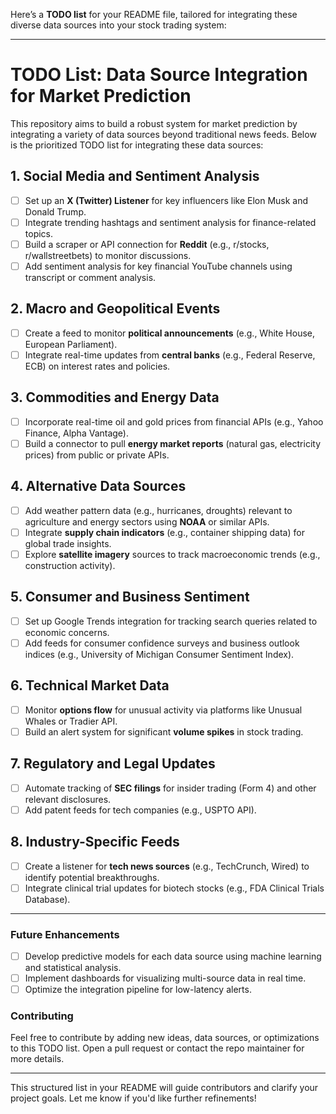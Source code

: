 Here’s a **TODO list** for your README file, tailored for integrating these diverse data sources into your stock trading system:

---

# TODO List: Data Source Integration for Market Prediction

This repository aims to build a robust system for market prediction by integrating a variety of data sources beyond traditional news feeds. Below is the prioritized TODO list for integrating these data sources:

## 1. **Social Media and Sentiment Analysis**
- [ ] Set up an **X (Twitter) Listener** for key influencers like Elon Musk and Donald Trump.
- [ ] Integrate trending hashtags and sentiment analysis for finance-related topics.
- [ ] Build a scraper or API connection for **Reddit** (e.g., r/stocks, r/wallstreetbets) to monitor discussions.
- [ ] Add sentiment analysis for key financial YouTube channels using transcript or comment analysis.

## 2. **Macro and Geopolitical Events**
- [ ] Create a feed to monitor **political announcements** (e.g., White House, European Parliament).
- [ ] Integrate real-time updates from **central banks** (e.g., Federal Reserve, ECB) on interest rates and policies.

## 3. **Commodities and Energy Data**
- [ ] Incorporate real-time oil and gold prices from financial APIs (e.g., Yahoo Finance, Alpha Vantage).
- [ ] Build a connector to pull **energy market reports** (natural gas, electricity prices) from public or private APIs.

## 4. **Alternative Data Sources**
- [ ] Add weather pattern data (e.g., hurricanes, droughts) relevant to agriculture and energy sectors using **NOAA** or similar APIs.
- [ ] Integrate **supply chain indicators** (e.g., container shipping data) for global trade insights.
- [ ] Explore **satellite imagery** sources to track macroeconomic trends (e.g., construction activity).

## 5. **Consumer and Business Sentiment**
- [ ] Set up Google Trends integration for tracking search queries related to economic concerns.
- [ ] Add feeds for consumer confidence surveys and business outlook indices (e.g., University of Michigan Consumer Sentiment Index).

## 6. **Technical Market Data**
- [ ] Monitor **options flow** for unusual activity via platforms like Unusual Whales or Tradier API.
- [ ] Build an alert system for significant **volume spikes** in stock trading.

## 7. **Regulatory and Legal Updates**
- [ ] Automate tracking of **SEC filings** for insider trading (Form 4) and other relevant disclosures.
- [ ] Add patent feeds for tech companies (e.g., USPTO API).

## 8. **Industry-Specific Feeds**
- [ ] Create a listener for **tech news sources** (e.g., TechCrunch, Wired) to identify potential breakthroughs.
- [ ] Integrate clinical trial updates for biotech stocks (e.g., FDA Clinical Trials Database).

---

### Future Enhancements
- [ ] Develop predictive models for each data source using machine learning and statistical analysis.
- [ ] Implement dashboards for visualizing multi-source data in real time.
- [ ] Optimize the integration pipeline for low-latency alerts.

### Contributing
Feel free to contribute by adding new ideas, data sources, or optimizations to this TODO list. Open a pull request or contact the repo maintainer for more details.

---

This structured list in your README will guide contributors and clarify your project goals. Let me know if you'd like further refinements!